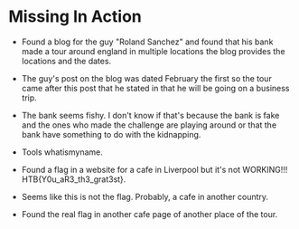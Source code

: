 # Missing In Action  

* Found a blog for the guy "Roland Sanchez" and found that his bank made a tour around england in multiple locations the blog provides the locations and the dates.
* The guy's post on the blog was dated February the first so the tour came after this post that he stated in that he will be going on a business trip.
* The bank seems fishy. I don't know if that's because the bank is fake and the ones who made the challenge are playing around or that the bank have something to do with the kidnapping.

* Tools whatismyname.
* Found a flag in a website for a cafe in Liverpool but it's not WORKING!!!  HTB{Y0u_aR3_th3_grat3st}.
* Seems like this is not the flag. Probably, a cafe in another country.

* Found the real flag in another cafe page of another place of the tour.